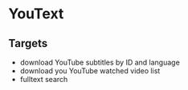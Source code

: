 # YouText

## Targets
* download YouTube subtitles by ID and language
* download you YouTube watched video list
* fulltext search
